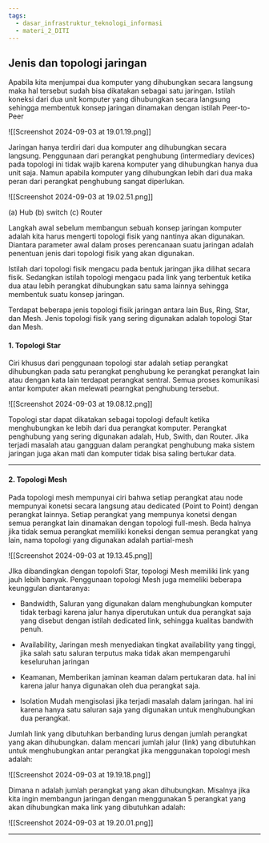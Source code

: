 ```yaml
---
tags:
  - dasar_infrastruktur_teknologi_informasi
  - materi_2_DITI
---
```

## Jenis dan topologi jaringan

Apabila kita menjumpai dua komputer yang dihubungkan secara langsung maka hal tersebut sudah bisa dikatakan sebagai satu jaringan. Istilah koneksi dari dua unit komputer yang dihubungkan secara langsung sehingga membentuk konsep jaringan dinamakan dengan istilah Peer-to-Peer

![[Screenshot 2024-09-03 at 19.01.19.png]]

Jaringan hanya terdiri dari dua komputer ang dihubungkan secara langsung. Penggunaan dari perangkat penghubung (intermediary devices) pada topologi ini tidak wajib karena komputer yang dihubungkan hanya dua unit saja. Namun apabila komputer yang dihubungkan lebih dari dua maka peran dari perangkat penghubung sangat diperlukan.

![[Screenshot 2024-09-03 at 19.02.51.png]]

(a) Hub
(b) switch
(c) Router

Langkah awal sebelum membangun sebuah konsep jaringan komputer adalah kita harus mengerti topologi fisik yang nantinya akan digunakan. Diantara parameter awal dalam proses perencanaan suatu jaringan adalah penentuan jenis dari topologi fisik yang akan digunakan.

Istilah dari topologi fisik mengacu pada bentuk jaringan jika dilihat secara fisik. Sedangkan istilah topologi mengacu pada link yang terbentuk ketika dua atau lebih perangkat dihubungkan satu sama lainnya sehingga membentuk suatu konsep jaringan.

Terdapat beberapa jenis topologi fisik jaringan antara lain Bus, Ring, Star, dan Mesh. Jenis topologi fisik yang sering digunakan adalah topologi Star dan Mesh.

#### 1. Topologi Star

Ciri khusus dari penggunaan topologi star adalah setiap perangkat dihubungkan pada satu perangkat penghubung ke perangkat perangkat lain atau dengan kata lain terdapat perangkat sentral. Semua proses komunikasi antar komputer akan melewati pearngkat penghubung tersebut.

![[Screenshot 2024-09-03 at 19.08.12.png]]

Topologi star dapat dikatakan sebagai topologi default ketika menghubungkan ke lebih dari dua perangkat komputer. Perangkat penghubung yang sering digunakan adalah, Hub, Swith, dan Router. Jika terjadi masalah atau gangguan dalam perangkat penghubung maka sistem jaringan juga akan mati dan komputer tidak bisa saling bertukar data.

---


#### 2. Topologi Mesh

Pada topologi mesh mempunyai ciri bahwa setiap perangkat atau node mempunyai konetsi secara langsung atau dedicated (Point to Point) dengan perangkat lainnya. Setiap perangkat yang mempunya konetsi dengan semua perangkat lain dinamakan dengan topologi full-mesh. Beda halnya jika tidak semua perangkat memiliki koneksi dengan semua perangkat yang lain, nama topologi yang digunakan adalah partial-mesh

![[Screenshot 2024-09-03 at 19.13.45.png]]

JIka dibandingkan dengan topolofi Star, topologi Mesh memiliki link yang jauh lebih banyak. Penggunaan topologi Mesh juga memeliki beberapa keunggulan diantaranya:

- Bandwidth,
  Saluran yang digunakan dalam menghubungkan komputer tidak terbagi karena jalur hanya diperutukan untuk dua perangkat saja yang disebut dengan istilah dedicated link, sehingga kualitas bandwith penuh.
  
- Availability,
  Jaringan mesh menyediakan tingkat availability yang tinggi, jika salah satu saluran terputus maka tidak akan mempengaruhi keseluruhan jaringan
  
- Keamanan,
  Memberikan jaminan keaman dalam pertukaran data. hal ini karena jalur hanya digunakan oleh dua perangkat saja.
  
- Isolation
  Mudah mengisolasi jika terjadi masalah dalam jaringan. hal ini karena hanya satu saluran saja yang digunakan untuk menghubungkan dua perangkat.

Jumlah link yang dibutuhkan berbanding lurus dengan jumlah perangkat yang akan dihubungkan. dalam mencari jumlah jalur (link) yang dibutuhkan untuk menghubungkan antar perangkat jika menggunakan topologi mesh adalah:

![[Screenshot 2024-09-03 at 19.19.18.png]]

Dimana n adalah jumlah perangkat yang akan dihubungkan.
Misalnya jika kita ingin membangun jaringan dengan menggunakan 5 perangkat yang akan dihubungkan maka link yang dibutuhkan adalah:

![[Screenshot 2024-09-03 at 19.20.01.png]]

---


